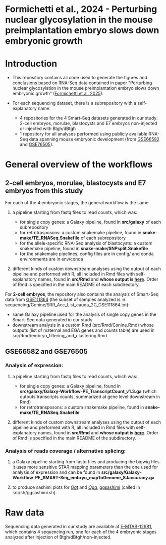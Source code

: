 # Formichetti et al., 2024 - Perturbing nuclear glycosylation in the mouse preimplantation embryo slows down embryonic growth

# Introduction

* This repository contains all code used to generate the figures and conclusions based on RNA-Seq data contained in paper "Perturbing nuclear glycosylation in the mouse preimplantation embryo slows down embryonic growth" ([Formichetti et al. 2025](https://www.pnas.org/doi/10.1073/pnas.2410520122)).

* For each sequencing dataset, there is a subrepository with a self-explanatory name: 

    - 4 repositories for the 4 Smart-Seq datasets generated in our study: 2-cell embryos, morulae, blastocysts and E7 embryos non-injected or injected with Btgh/dBtgh
    - 1 repository for all analyses performed using publicly available RNA-Seq data spanning mouse embryonic development (from [GSE66582](https://www.ncbi.nlm.nih.gov/geo/query/acc.cgi?acc=GSE66582) and [GSE76505](https://www.ncbi.nlm.nih.gov/geo/query/acc.cgi?acc=GSE76505)).

# General overview of the workflows

## 2-cell embryos, morulae, blastocysts and E7 embryos from this study

For each of the 4 embryonic stages, the general workflow is the same:

1. a pipeline starting from fastq files to read counts, which was:

    - for single copy genes: a Galaxy pipeline, found in **src/galaxy** of each subrepository
    - for retrotrasposons: a custom snakemake pipeline, found in **snake-make/TE_RNASeq.Snakefile** of each subrepository
    - for the allele-specific RNA-Seq analysis of blastocysts: a custom snakemake pipeline, found in **snake-make/SNPsplit.Snakefile**
    - for the snakemake pipelines, config files are in config/ and conda environments are in env/conda

<n>

2. different kinds of custom downstream analyses using the output of each pipeline and performed with R, all included in Rmd files with self-explanatory names, found in **src/Rmd** and **whose output is [here](https://boulardlab.github.io/OGlcNAc_early_embryo_Formichetti2023/)**. Order of Rmd is specified in the main README of each subdirectory.

For **2-cell embryos**, the repository also contains the analysis of Smart-Seq data from [GSE111864](https://0-www-ncbi-nlm-nih-gov.brum.beds.ac.uk/geo/query/acc.cgi?acc=GSE111864) (the subset of samples analyzed is in sequencing/Conine/SRR_Acc_List_cauda_2C_GSE111864.txt):

- same Galaxy pipeline used for the analysis of single copy genes in the Smart-Seq data generated in our study
- downstream analysis in a custom Rmd (src/Rmd/Conine.Rmd) whose outputs (list of maternal and EGA genes and counts table) are used in src/Rmd/embryo_filtering_and_clustering.Rmd

## GSE66582 and GSE76505

### Analysis of expression:

1. a pipeline starting from fastq files to read counts, which was:

    - for single copy genes: a Galaxy pipeline, found in **src/galaxy/Galaxy-Workflow-PE_TranscriptCount_v1.3.ga** (which outputs transcripts counts, summarized at gene level downstream in Rmd)
    - for retrotransposons: a custom snakemake pipeline, found in **snake-make/TE_RNASeq.Snakefile**

<n>

2. different kinds of custom downstream analyses using the output of each pipeline and performed with R, all included in Rmd files with self-explanatory names, found in **src/Rmd** and **whose output is [here](https://boulardlab.github.io/OGlcNAc_early_embryo_Formichetti2023/)**. Order of Rmd is specified in the main README of the subdirectory.

### Analysis of reads coverage / alternative splicing:

1. a Galaxy pipeline starting from fastq files and producing the bigwig files. It uses more sensitive STAR mapping parameters than the one used for analysis of expression and can be found in **src/galaxy/Galaxy-Workflow-PE_SMART-Seq_embryo_mapToGenome_SJaccuracy.ga**  

2. to produce sashimi plots for *[Ogt](https://github.com/boulardlab/OGlcNAc_early_embryo_Formichetti2023/blob/main/embryo_public_data_GSE66582_GSE76505_reanalysis/analysis/sashimi/pdf/Ogt_bam_list.pdf)* and *[Oga](https://github.com/boulardlab/OGlcNAc_early_embryo_Formichetti2023/blob/main/embryo_public_data_GSE66582_GSE76505_reanalysis/analysis/sashimi/pdf/Oga_bam_list.pdf)*, [ggsashimi](https://github.com/guigolab/ggsashimi) (called in src/sh/ggsashimi.sh).

# Raw data

Sequencing data generated in our study are available at [E-MTAB-12981](https://www.ebi.ac.uk/biostudies/arrayexpress/studies/E-MTAB-12981?key=29a1ff26-6018-4d0c-a08d-21d23226cb65), which contains 4 sequencing run, one for each of the 4 embryonic stages analyzed after injection of Btgh/dBtgh/non-injected.






